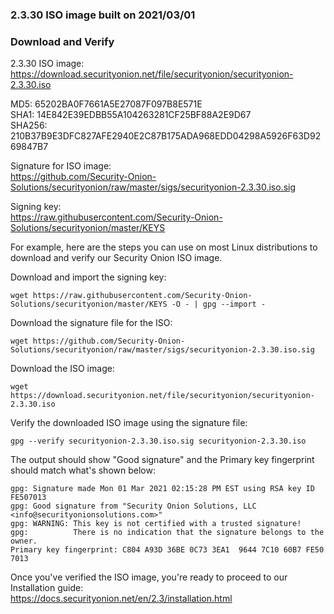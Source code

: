 ### 2.3.30 ISO image built on 2021/03/01

### Download and Verify

2.3.30 ISO image:  
https://download.securityonion.net/file/securityonion/securityonion-2.3.30.iso

MD5: 65202BA0F7661A5E27087F097B8E571E  
SHA1: 14E842E39EDBB55A104263281CF25BF88A2E9D67  
SHA256: 210B37B9E3DFC827AFE2940E2C87B175ADA968EDD04298A5926F63D9269847B7 

Signature for ISO image:  
https://github.com/Security-Onion-Solutions/securityonion/raw/master/sigs/securityonion-2.3.30.iso.sig

Signing key:  
https://raw.githubusercontent.com/Security-Onion-Solutions/securityonion/master/KEYS  

For example, here are the steps you can use on most Linux distributions to download and verify our Security Onion ISO image.

Download and import the signing key:  
```
wget https://raw.githubusercontent.com/Security-Onion-Solutions/securityonion/master/KEYS -O - | gpg --import -  
```

Download the signature file for the ISO:  
```
wget https://github.com/Security-Onion-Solutions/securityonion/raw/master/sigs/securityonion-2.3.30.iso.sig
```

Download the ISO image:  
```
wget https://download.securityonion.net/file/securityonion/securityonion-2.3.30.iso
```

Verify the downloaded ISO image using the signature file:  
```
gpg --verify securityonion-2.3.30.iso.sig securityonion-2.3.30.iso
```

The output should show "Good signature" and the Primary key fingerprint should match what's shown below:
```
gpg: Signature made Mon 01 Mar 2021 02:15:28 PM EST using RSA key ID FE507013
gpg: Good signature from "Security Onion Solutions, LLC <info@securityonionsolutions.com>"
gpg: WARNING: This key is not certified with a trusted signature!
gpg:          There is no indication that the signature belongs to the owner.
Primary key fingerprint: C804 A93D 36BE 0C73 3EA1  9644 7C10 60B7 FE50 7013
```

Once you've verified the ISO image, you're ready to proceed to our Installation guide:  
https://docs.securityonion.net/en/2.3/installation.html

